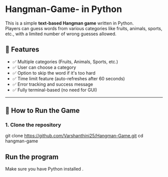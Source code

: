 # Hangman-Game- in Python

This is a simple **text-based Hangman game** written in Python.  
Players can guess words from various categories like fruits, animals, sports, etc., with a limited number of wrong guesses allowed.

## 📌 Features

- ✅ Multiple categories (Fruits, Animals, Sports, etc.)
- ✅ User can choose a category
- ✅ Option to skip the word if it's too hard
- ✅ Time limit feature (auto-refreshes after 60 seconds)
- ✅ Error tracking and success message
- ✅ Fully terminal-based (no need for GUI)

---

## 🚀 How to Run the Game

### 1. Clone the repository

git clone https://github.com/Varshanthini25/Hangman-Game.git
cd hangman-game

## Run the program
Make sure you have Python installed .
